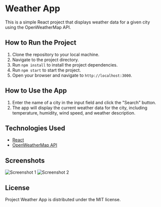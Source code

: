 # Weather App

This is a simple React project that displays weather data for a given city using the OpenWeatherMap API.

## How to Run the Project

1. Clone the repository to your local machine.
2. Navigate to the project directory.
3. Run `npm install` to install the project dependencies.
4. Run `npm start` to start the project.
5. Open your browser and navigate to `http://localhost:3000`.

## How to Use the App

1. Enter the name of a city in the input field and click the "Search" button.
2. The app will display the current weather data for the city, including temperature, humidity, wind speed, and weather description.

## Technologies Used

- [React](https://react.dev)
- [OpenWeatherMap API](https://openweathermap.org)

## Screenshots

<img src='https://i.ibb.co/YLJD5cb/msedge-3-FS1-Zoz-Mx-X.png' alt='Screenshot 1' />
<img src='https://i.ibb.co/tQQjqGP/msedge-s-Duy-Syfok5.png' alt='Screenshot 2' />

## License

Project Weather App is distributed under the MIT license.